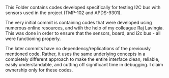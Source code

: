 This Folder contains codes developed specifically for testing I2C bus with sensors used in the project (TMP-102 and APDS-9301).

The very initial commit is containing codes that were developed using numerous online resources, and wtih the help of my colleague Raj Lavingia. This was done in order to ensure that the sensors, board, and i2c bus - all were functioning properly. 

The later commits have no dependency/replications of the previously mentioned code. Rather, it uses the same underlying concepts in a completely different approach to make the entire interface clean, reliable, easily understandable, and cutting off significant time in debugging. I claim ownership only for these codes. 
